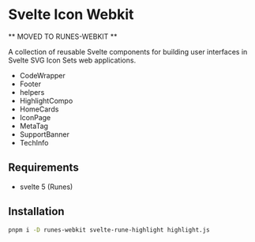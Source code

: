 # Svelte Icon Webkit

** MOVED TO RUNES-WEBKIT **

A collection of reusable Svelte components for building user interfaces in Svelte SVG Icon Sets web applications.

- CodeWrapper
- Footer
- helpers
- HighlightCompo
- HomeCards
- IconPage
- MetaTag
- SupportBanner
- TechInfo


## Requirements

- svelte 5 (Runes)

## Installation

```sh
pnpm i -D runes-webkit svelte-rune-highlight highlight.js
```